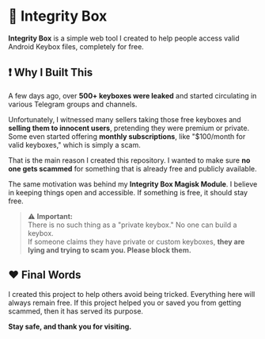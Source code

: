 # 🔐 Integrity Box

**Integrity Box** is a simple web tool I created to help people access valid Android Keybox files, completely for free.

## ❗ Why I Built This

A few days ago, over **500+ keyboxes were leaked** and started circulating in various Telegram groups and channels. 

Unfortunately, I witnessed many sellers taking those free keyboxes and **selling them to innocent users**, pretending they were premium or private. Some even started offering **monthly subscriptions**, like "$100/month for valid keyboxes," which is simply a scam.

That is the main reason I created this repository. I wanted to make sure **no one gets scammed** for something that is already free and publicly available.

The same motivation was behind my **Integrity Box Magisk Module**. I believe in keeping things open and accessible. If something is free, it should stay free.

> ⚠️ **Important:**  
> There is no such thing as a "private keybox." No one can build a keybox.  
> If someone claims they have private or custom keyboxes, **they are lying and trying to scam you. Please block them.**

## ❤️ Final Words

I created this project to help others avoid being tricked. Everything here will always remain free. If this project helped you or saved you from getting scammed, then it has served its purpose.

**Stay safe, and thank you for visiting.**
